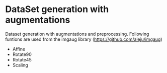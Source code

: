 # DataSet generation with augmentations
Dataset generation with augmentations and preprocessing.
Following funtions are used from the imgaug library (https://github.com/aleju/imgaug)
*  Affine
*  Rotate90
*  Rotate45
*  Scaling
